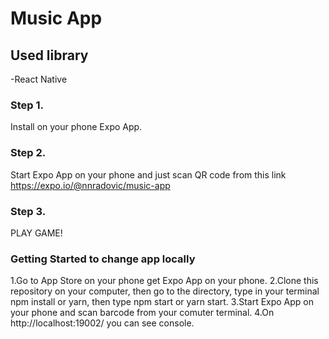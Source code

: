 # Music App



## Used library

-React Native


### Step 1.

Install on your phone Expo App.

### Step 2.

Start Expo App on your phone and just scan QR code from this link https://expo.io/@nnradovic/music-app

### Step 3.

PLAY GAME!


### Getting Started to change app locally

1.Go to App Store on your phone get Expo App on your phone.
2.Clone this repository on your computer, then go to the directory, type in your terminal npm install or yarn, then type npm start or yarn start.
3.Start Expo App on your phone and scan barcode from your comuter terminal.
4.On http://localhost:19002/ you can see console.

